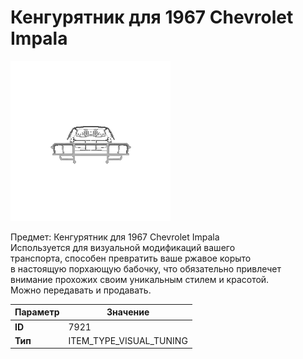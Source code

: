 # Кенгурятник для 1967 Chevrolet Impala

![Item Image](../img/7921.webp?raw=true)

Предмет: Кенгурятник для 1967 Chevrolet Impala<br>Используется для визуальной модификаций вашего<br>транспорта, способен превратить ваше ржавое корыто<br>в настоящую порхающую бабочку, что обязательно привлечет<br>внимание прохожих своим уникальным стилем и красотой.<br>Можно передавать и продавать.


| Параметр | Значение |
|----------|----------|
| **ID** | 7921 |
| **Тип** | ITEM_TYPE_VISUAL_TUNING |

